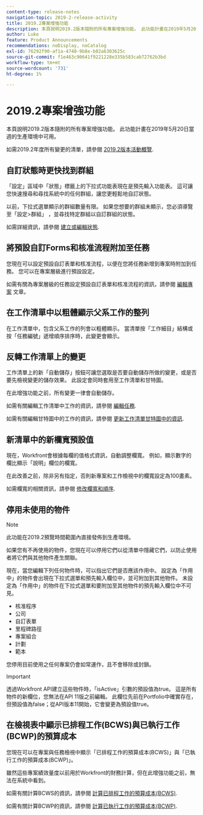 ```yaml
---
content-type: release-notes
navigation-topic: 2019-2-release-activity
title: 2019.2專案增強功能
description: 本頁說明2019.2版本隨附的所有專案增強功能。 此功能計畫在2019年5月20日當週的生產環境中可用。
author: Luke
feature: Product Announcements
recommendations: noDisplay, noCatalog
exl-id: 76292f90-af1a-4740-9b8e-b02a6303625c
source-git-commit: f1e463c90641f9221228e335b583cab72762b3bd
workflow-type: tm+mt
source-wordcount: '731'
ht-degree: 1%

---
```


# 2019.2專案增強功能

本頁說明2019.2版本隨附的所有專案增強功能。 此功能計畫在2019年5月20日當週的生產環境中可用。

如需2019.2年度所有變更的清單，請參閱 [2019.2版本活動概覽](../../../../product-announcements/product-releases/quarterly-release-archive/2019.2-release-activity/2019-2-release-activity-overview.md).

## 自訂狀態時更快找到群組

「設定」區域中「狀態」標籤上的下拉式功能表現在是預先輸入功能表。 這可讓您快速搜尋和尋找系統中的任何群組，讓您更輕鬆地自訂狀態。

以前，下拉式選單顯示的群組數量有限。 如果您想要的群組未顯示，您必須導覽至「設定>群組」 ，並尋找特定群組以自訂群組的狀態。

如需詳細資訊，請參閱 [建立或編輯狀態](../../../../administration-and-setup/customize-workfront/creating-custom-status-and-priority-labels/create-or-edit-a-status.md).

## 將預設自訂Forms和核准流程附加至任務

您現在可以設定預設自訂表單和核准流程，以便在您將任務新增到專案時附加到任務。 您可以在專案層級進行預設設定。

如需有關為專案層級的任務設定預設自訂表單和核准流程的資訊，請參閱 [編輯專案](../../../../manage-work/projects/manage-projects/edit-projects.md) 文章。

## 在工作清單中以粗體顯示父系工作的整列

在工作清單中，包含父系工作的列會以粗體顯示。 當清單按「工作細目」結構或按「任務編號」遞增順序排序時，此變更會顯示。

## 反轉工作清單上的變更

工作清單上的新「自動儲存」按鈕可讓您選取是否要自動儲存所做的變更，或是否要先檢視變更的儲存效果。 此設定會同時套用至工作清單和甘特圖。

在此增強功能之前，所有變更一律會自動儲存。

如需有關編輯工作清單中工作的資訊，請參閱 [編輯任務](../../../../manage-work/tasks/manage-tasks/edit-tasks.md).

如需有關編輯甘特圖中的工作的資訊，請參閱 [更新工作清單甘特圖中的資訊](../../../../manage-work/gantt-chart/use-the-gantt-chart/update-info-task-list-gantt.md).

## 新清單中的新欄寬預設值

現在，Workfront會根據每欄的值格式資訊，自動調整欄寬。 例如，顯示數字的欄比顯示「說明」欄位的欄寬。

在此改善之前，除非另有指定，否則新專案和工作檢視中的欄寬設定為100畫素。

如需欄寬的相關資訊，請參閱 [修改欄寬和順序](../../../../reports-and-dashboards/reports/reporting-elements/modify-column-width-order.md).

## 停用未使用的物件

>[!NOTE]
>
>此功能在2019.2預覽時間範圍內直接發佈到生產環境。

如果您有不再使用的物件，您現在可以停用它們以從清單中隱藏它們，以防止使用者將它們與其他物件產生關聯。

現在，當您編輯下列任何物件時，可以指出它們是否應該作用中。 設定為「作用中」的物件會出現在下拉式選單和預先輸入欄位中，並可附加到其他物件。 未設定為「作用中」的物件在下拉式選單和要附加至其他物件的預先輸入欄位中不可見。

* 核准程序
* 公司
* 自訂表單
* 里程碑路徑
* 專案組合
* 計劃
* 範本

您停用目前使用之任何專案仍會如常運作，且不會移除或封鎖。

>[!IMPORTANT]
>
>透過Workfront API建立這些物件時，「isActive」引數的預設值為true。 這是所有物件的新欄位，您無法在API 11版之前編輯。 此欄位先前在Portfolio中確實存在，但預設值為false；從API版本11開始，它會變更為預設值true。

## 在檢視表中顯示已排程工作(BCWS)與已執行工作(BCWP)的預算成本

您現在可以在專案與任務檢視中顯示「已排程工作的預算成本(BCWS)」與「已執行工作的預算成本(BCWP)」。

雖然這些專案績效量度以前用於Workfront的財務計算，但在此增強功能之前，無法在系統中看到。

如需有關計算BCWS的資訊，請參閱 [計算已排程工作的預算成本(BCWS)](../../../../manage-work/projects/project-finances/calculate-bcws.md).

如需有關計算BCWP的資訊，請參閱 [計算已執行工作的預算成本(BCWP)](../../../../manage-work/projects/project-finances/calculate-bcwp.md).


